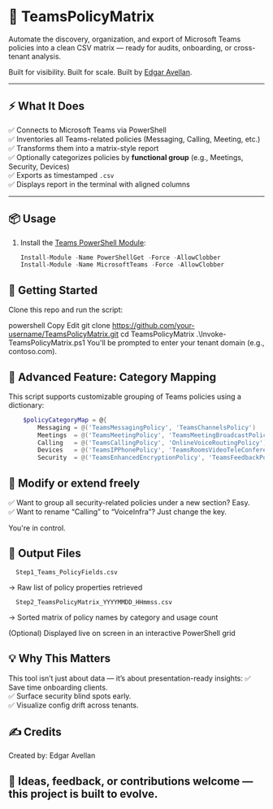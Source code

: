 # 🧠 TeamsPolicyMatrix

Automate the discovery, organization, and export of Microsoft Teams policies into a clean CSV matrix — ready for audits, onboarding, or cross-tenant analysis.

Built for visibility. Built for scale. Built by [Edgar Avellan](https://github.com/eavellan).

---

## ⚡ What It Does

✅ Connects to Microsoft Teams via PowerShell  
✅ Inventories all Teams-related policies (Messaging, Calling, Meeting, etc.)  
✅ Transforms them into a matrix-style report  
✅ Optionally categorizes policies by **functional group** (e.g., Meetings, Security, Devices)  
✅ Exports as timestamped `.csv`  
✅ Displays report in the terminal with aligned columns

---

## 📦 Usage

1. Install the [Teams PowerShell Module](https://learn.microsoft.com/en-us/microsoftteams/teams-powershell-install):

   ```powershell
   Install-Module -Name PowerShellGet -Force -AllowClobber
   Install-Module -Name MicrosoftTeams -Force -AllowClobber

## 🚀 Getting Started
Clone this repo and run the script:

powershell
Copy
Edit
git clone https://github.com/your-username/TeamsPolicyMatrix.git
cd TeamsPolicyMatrix
.\Invoke-TeamsPolicyMatrix.ps1
You'll be prompted to enter your tenant domain (e.g., contoso.com).

## 🧩 Advanced Feature: Category Mapping
This script supports customizable grouping of Teams policies using a dictionary:
 
  ```powershell
      $policyCategoryMap = @{
          Messaging = @('TeamsMessagingPolicy', 'TeamsChannelsPolicy')
          Meetings  = @('TeamsMeetingPolicy', 'TeamsMeetingBroadcastPolicy')
          Calling   = @('TeamsCallingPolicy', 'OnlineVoiceRoutingPolicy')
          Devices   = @('TeamsIPPhonePolicy', 'TeamsRoomsVideoTeleConferencingPolicy')
          Security  = @('TeamsEnhancedEncryptionPolicy', 'TeamsFeedbackPolicy')
```
    
 ## 🔧 Modify or extend freely
 ✅ Want to group all security-related policies under a new section? Easy.<br>
 ✅ Want to rename “Calling” to “VoiceInfra”? Just change the key.<br>

You're in control.

## 📁 Output Files
      Step1_Teams_PolicyFields.csv
   → Raw list of policy properties retrieved
   
      Step2_TeamsPolicyMatrix_YYYYMMDD_HHmmss.csv
   → Sorted matrix of policy names by category and usage count
   
   (Optional) Displayed live on screen in an interactive PowerShell grid

## 💡 Why This Matters
This tool isn’t just about data — it’s about presentation-ready insights:
✅ Save time onboarding clients.<br>
✅ Surface security blind spots early.<br>
✅ Visualize config drift across tenants.<br>
## ✍️ Credits
Created by: Edgar Avellan
## 🎯 Ideas, feedback, or contributions welcome — this project is built to evolve.

